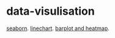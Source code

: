 # data-visulisation

[seaborn](https://www.kaggle.com/rudrakumawat22/exercise-hello-seaborn).
[linechart](https://www.kaggle.com/rudrakumawat22/exercise-line-charts).
[barplot and heatmap](https://www.kaggle.com/rudrakumawat22/exercise-bar-charts-and-heatmaps).
